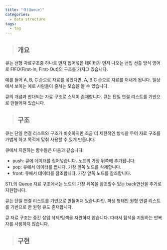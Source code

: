 ```yaml
---
title: "큐(Queue)"
categories:
  - data structure
tags:
  - tag
---
```

> ## 개요

큐는 선형 자료구조중 하나로
먼저 집어넣은 데이터가 먼저 나오는 선입 선출 방식
영어로 FIFO(First-In, First-Out)의 구조를 가지고 있습니다.

예를 들어 A, B, C 순으로 자료를 넣었다면, A, B C 순으로 자료를 꺼내게 됩니다.
일상에서 보이는 예로 사람들이 줄서는 모습을 볼 수 있습니다.

큐의 개념과 반대되는 자료 구조로 스택이 존재합니다.
큐는 단일 연결 리스트를 기반으로 만들어져 있습니다.
> ## 구조

큐는 단일 연결 리스트와 구조가 비슷하지만
조금 더 제한적인 방식을 두어 자료 구조를 가볍게 하고 목적에 맞춰 사용할 수 있게 만듭니다.

큐에서 지원하는 함수들은 다음과 같습니다.
- push: 큐에 데이터를 집어넣습니다. 노드의 가장 뒤쪽에 추가됩니다.
-	pop: 큐에서 데이터를 뺍니다. 가장 앞쪽 노드를 삭제합니다.
- front: 큐에서 데이터를 참조합니다. 가장 앞쪽 노드를 참조합니다.

STL의 Queue 자료 구조에서는 노드의 가장 뒤쪽을 참조할수 있는
back연산을 추가로 지원합니다.

큐는 단일 연결 리스트를 기반으로 만들어져 있습니다만.
파생 형태인 원형 연결 리스트를 기반으로 한 원형 큐도 존재합니다.

큐 자료 구조는 중간 삽입 삭제/탐색을 지원하지 않습니다.
따라서 탐색을 지원하는 반복자를 사용하지 않습니다.

> ## 구현


